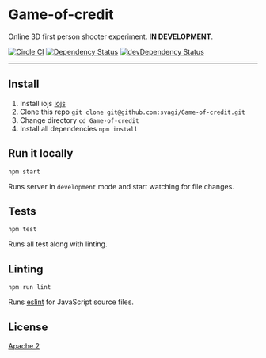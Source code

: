 
# Game-of-credit
Online 3D first person shooter experiment. __IN DEVELOPMENT__.

[![Circle CI](https://circleci.com/gh/svagi/Game-of-credit.svg?style=shield&circle)](https://circleci.com/gh/svagi/Game-of-credit)
[![Dependency Status](https://david-dm.org/svagi/Game-of-credit.png)](https://david-dm.org/svagi/Game-of-credit)
[![devDependency Status](https://david-dm.org/svagi/Game-of-credit/dev-status.png)](https://david-dm.org/svagi/Game-of-credit#info=devDependencies)

***
## Install
1. Install iojs [iojs](https://www.google.com)
2. Clone this repo `git clone git@github.com:svagi/Game-of-credit.git`
3. Change directory `cd Game-of-credit`
3. Install all dependencies `npm install`

## Run it locally
`npm start`

Runs server in `development` mode and start watching for file changes.

## Tests
`npm test`

Runs all test along with linting.

## Linting
`npm run lint`

Runs [eslint](https://github.com/eslint/eslint) for JavaScript source files.

## License
[Apache 2](/LICENSE)
